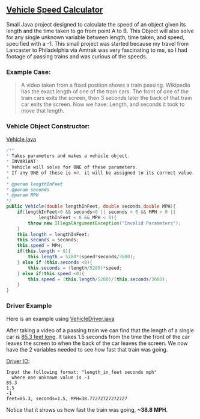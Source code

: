## [Vehicle Speed Calculator](https://github.com/MattFossett/vehicle-speed-calculator)

Small Java project designed to calculate the speed of an object given its length and the 
time taken to go from point A to B. 
This Object will also solve for any single unknown variable between length, time taken, and speed, specified with a -1.
This small project was started because my travel from Lancaster to Philadelphia
via Amtrak was very fascinating to me, so I had footage of passing trains and was curious of the speeds. 

### Example Case:
> A video taken from a fixed position shows a train passing. Wikipedia has the exact length of one of the train cars. The front of one of the train cars exits the screen, then 3 seconds later the back of that train car exits the screen. 
Now we have: Length, and seconds it took to move that length.

### Vehicle Object Constructor:
[Vehicle.java](https://github.com/MattFossett/Vehicle-Speed-Calculator/blob/master/Vehicle.java)
```java
/**
* Takes parameters and makes a vehicle object. 
* INVARIANT: 
* Vehicle will solve for ONE of these parameters. 
* If any ONE of these is <0, it will be assigned to its correct value. 
* 
* @param lengthInFeet 
* @param seconds
* @param MPH
*/
public Vehicle(double lengthInFeet, double seconds,double MPH){
    if(lengthInFeet<0 && seconds<0 || seconds < 0 && MPH < 0 ||
            lengthInFeet < 0 && MPH < 0){
        throw new IllegalArgumentException("Invalid Parameters");
    }
    this.length = lengthInFeet;
    this.seconds = seconds;
    this.speed = MPH;
    if(this.length < 0){
        this.length = 5280*(speed*seconds/3600);
    } else if (this.seconds <0){
        this.seconds = (length/5280)*speed;
    } else if(this.speed <0){
        this.speed = (this.length/5280)/(this.seconds/3600);
    }
}
```

### Driver Example
Here is an example using [VehicleDriver.java](https://github.com/MattFossett/Vehicle-Speed-Calculator/blob/master/VehicleDriver.java)

After taking a video of a passing train we can find that the length of a single car is [85.3 feet long](https://en.wikipedia.org/wiki/Amfleet). 
It takes 1.5 seconds from the time the front of the car leaves the screen to when the back of the car leaves the screen. 
We now have the 2 variables needed to see how fast that train was going. 

[Driver IO:](https://github.com/MattFossett/Vehicle-Speed-Calculator/blob/master/VehicleDriver.java)

```shell
Input the following format: "length_in_feet seconds mph"
  where one unknown value is -1 
85.3 
1.5
-1 
feet=85.3, seconds=1.5, MPH=38.77272727272727
```

Notice that it shows us how fast the train was going, **~38.8 MPH**. 
